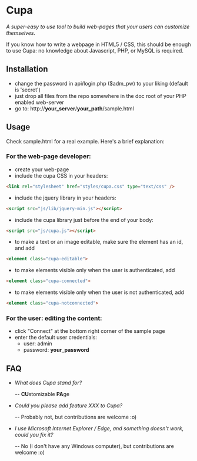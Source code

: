 # Cupa

*A super-easy to use tool to build web-pages that your users can customize themselves.*

If you know how to write a webpage in HTML5 / CSS, this should be enough to use Cupa: no knowledge about Javascript, PHP, or MySQL is required.

## Installation

* change the password in api/login.php ($adm_pw) to your liking (default is 'secret')
* just drop all files from the repo somewhere in the doc root of your PHP enabled web-server
* go to: http://**your_server**/**your_path**/sample.html

## Usage

Check sample.html for a real example. Here's a brief explanation:

### For the web-page developer:

* create your web-page
* include the cupa CSS in your headers:

```html
<link rel="stylesheet" href="styles/cupa.css" type="text/css" />
```

* include the jquery library in your headers:

```html
<script src="js/lib/jquery-min.js"></script>
```

* include the cupa library just before the end of your body:

```html
<script src="js/cupa.js"></script>
```

* to make a text or an image editable, make sure the element has an id, and add

```html
<element class="cupa-editable">
```

* to make elements visible only when the user is authenticated, add

```html
<element class="cupa-connected">
```

* to make elements visible only when the user is not authenticated, add

```html
<element class="cupa-notconnected">
```

### For the user: editing the content:

* click "Connect" at the bottom right corner of the sample page
* enter the default user credentials:
    * user: admin
    * password: **your_password**

## FAQ

* *What does Cupa stand for?*

    -- **CU**stomizable **PA**ge

* *Could you please add feature XXX to Cupa?*

    -- Probably not, but contributions are welcome :o)

* *I use Microsoft Internet Explorer / Edge, and something doesn't work, could you fix it?*

    -- No (I don't have any Windows computer), but contributions are welcome :o)
